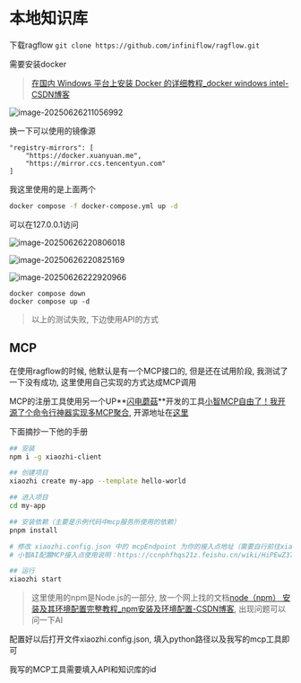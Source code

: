 # 本地知识库

下载ragflow  `git clone https://github.com/infiniflow/ragflow.git`

需要安装docker

> [在国内 Windows 平台上安装 Docker 的详细教程_docker windows intel-CSDN博客](https://blog.csdn.net/HYP_Coder/article/details/141753300)

![image-20250626211056992](https://picture-01-1316374204.cos.ap-beijing.myqcloud.com/lenovo-picture/202506262110274.png)

换一下可以使用的镜像源

```
"registry-mirrors": [
    "https://docker.xuanyuan.me",
    "https://mirror.ccs.tencentyun.com"
]
```

我这里使用的是上面两个

```bash
docker compose -f docker-compose.yml up -d
```

可以在127.0.0.1访问

![image-20250626220806018](https://picture-01-1316374204.cos.ap-beijing.myqcloud.com/lenovo-picture/202506262208176.png)

![image-20250626220825169](https://picture-01-1316374204.cos.ap-beijing.myqcloud.com/lenovo-picture/202506262208379.png)

![image-20250626222920966](https://picture-01-1316374204.cos.ap-beijing.myqcloud.com/lenovo-picture/202506262229177.png)

```
docker compose down
docker compose up -d
```

> 以上的测试失败, 下边使用API的方式

## MCP

在使用ragflow的时候, 他默认是有一个MCP接口的, 但是还在试用阶段, 我测试了一下没有成功, 这里使用自己实现的方式达成MCP调用

MCP的注册工具使用另一个UP**[闪电蘑菇](https://space.bilibili.com/24615859?spm_id_from=333.788.upinfo.detail.click)**开发的工具[小智MCP自由了！我开源了个命令行神器实现多MCP聚合](https://www.bilibili.com/video/BV1hxMbzqEzU/?spm_id_from=333.1387.favlist.content.click), 开源地址在[这里](https://github.com/shenjingnan/xiaozhi-client)

下面摘抄一下他的手册

```bash
## 安装
npm i -g xiaozhi-client

## 创建项目
xiaozhi create my-app --template hello-world

## 进入项目
cd my-app

## 安装依赖（主要是示例代码中mcp服务所使用的依赖）
pnpm install

# 修改 xiaozhi.config.json 中的 mcpEndpoint 为你的接入点地址（需要自行前往xiaozhi.me获取）
# 小智AI配置MCP接入点使用说明：https://ccnphfhqs21z.feishu.cn/wiki/HiPEwZ37XiitnwktX13cEM5KnSb

## 运行
xiaozhi start
```

> 这里使用的npm是Node.js的一部分, 放一个网上找的文档[node（npm） 安装及其环境配置完整教程_npm安装及环境配置-CSDN博客](https://blog.csdn.net/qq_45824320/article/details/136601535), 出现问题可以问一下AI

配置好以后打开文件xiaozhi.config.json, 填入python路径以及我写的mcp工具即可

我写的MCP工具需要填入API和知识库的id

